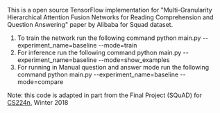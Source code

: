 This is a open source TensorFlow implementation for "Multi-Granularity Hierarchical Attention Fusion Networks for Reading Comprehension and Question Answering" paper by Alibaba for Squad dataset. 

1) To train the network run the following command
python main.py --experiment_name=baseline --mode=train
2) For inference run the following command
python main.py --experiment_name=baseline --mode=show_examples
3) For running in Manual question and answer mode run the following command
python main.py --experiment_name=baseline --mode=compare


Note: this code is adapted in part from the Final Project (SQuAD) for [CS224n](http://web.stanford.edu/class/cs224n/), Winter 2018
